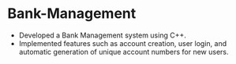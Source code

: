 # Bank-Management
- Developed a Bank Management system using C++.
- Implemented features such as account creation, user login, and automatic generation of unique account numbers for new users.
